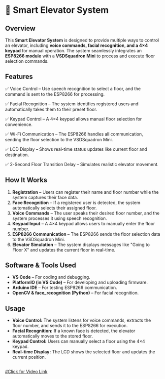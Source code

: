 # 🚀 Smart Elevator System

## Overview

This **Smart Elevator System** is designed to provide multiple ways to control an elevator, including **voice commands, facial recognition, and a 4×4 keypad** for manual operation. The system seamlessly integrates an **ESP8266 module** with a **VSDSquadron Mini** to process and execute floor selection commands.

## Features

✅ Voice Control – Use speech recognition to select a floor, and the command is sent to the ESP8266 for processing.

✅ Facial Recognition – The system identifies registered users and automatically takes them to their preset floor.

✅ Keypad Control – A 4×4 keypad allows manual floor selection for convenience.

✅ Wi-Fi Communication – The ESP8266 handles all communication, sending the floor selection to the VSDSquadron Mini.

✅ LCD Display – Shows real-time status updates like current floor and destination.

✅ 2-Second Floor Transition Delay – Simulates realistic elevator movement.
## How It Works

1. **Registration** – Users can register their name and floor number while the system captures their face data.
2. **Face Recognition** – If a registered user is detected, the system automatically selects their assigned floor.
3. **Voice Commands** – The user speaks their desired floor number, and the system processes it using speech recognition.
4. **Keypad Input** – A 4×4 keypad allows users to manually enter the floor number.
5. **ESP8266 Communication** – The ESP8266 sends the floor selection data to the VSDSquadron Mini.
6. **Elevator Simulation** – The system displays messages like "Going to Floor X" and updates the current floor in real-time.

## Software & Tools Used

- **VS Code** – For coding and debugging.
- **PlatformIO (in VS Code)** – For developing and uploading firmware.
- **Arduino IDE** – For testing ESP8266 communication.
- **OpenCV & face\_recognition (Python)** – For facial recognition.

## Usage

- **Voice Control:** The system listens for voice commands, extracts the floor number, and sends it to the ESP8266 for execution.
- **Facial Recognition:** If a known face is detected, the elevator automatically moves to the stored floor.
- **Keypad Control:** Users can manually select a floor using the 4×4 keypad.
- **Real-time Display:** The LCD shows the selected floor and updates the current position.


##





[#Click for Video Link](https://drive.google.com/file/d/1X0jPFMdjehkbpRif7oJnZ52r4-G-SuPJ/view?usp=sharing)

